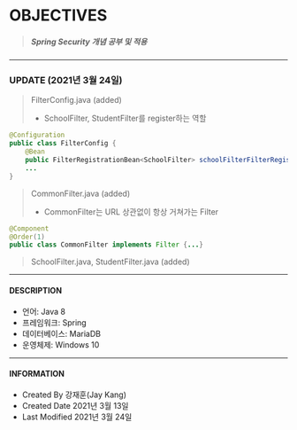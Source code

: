 # OBJECTIVES
>##### Spring Security 개념 공부 및 적용
- - -
### UPDATE (2021년 3월 24일)
>FilterConfig.java (added)
>- SchoolFilter, StudentFilter를 register하는 역할

```java
@Configuration
public class FilterConfig {
    @Bean
    public FilterRegistrationBean<SchoolFilter> schoolFilterFilterRegistrationBean() {...}
    ...
}
```

>CommonFilter.java (added)
>- CommonFilter는 URL 상관없이 항상 거쳐가는 Filter

```java
@Component
@Order(1)
public class CommonFilter implements Filter {...}
```

>SchoolFilter.java, StudentFilter.java (added)

- - -
#### DESCRIPTION
- 언어: Java 8
- 프레임워크: Spring
- 데이터베이스: MariaDB
- 운영체제: Windows 10
- - -
#### INFORMATION
- Created By 강재훈(Jay Kang)
- Created Date 2021년 3월 13일
- Last Modified 2021년 3월 24일